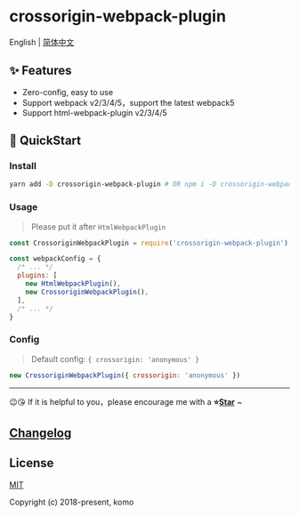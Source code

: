 # crossorigin-webpack-plugin

English | [简体中文](./README.zh-CN.md)

## ✨ Features

- Zero-config, easy to use
- Support webpack v2/3/4/5，support the latest webpack5
- Support html-webpack-plugin v2/3/4/5

## 🚀 QuickStart

### Install

```bash
yarn add -D crossorigin-webpack-plugin # OR npm i -D crossorigin-webpack-plugin
```

### Usage

> Please put it after `HtmlWebpackPlugin`

```js
const CrossoriginWebpackPlugin = require('crossorigin-webpack-plugin')

const webpackConfig = {
  /* ... */
  plugins: [
    new HtmlWebpackPlugin(),
    new CrossoriginWebpackPlugin(),
  ],
  /* ... */
}
```

### Config

> Default config: `{ crossorigin: 'anonymous' }`

```js
new CrossoriginWebpackPlugin({ crossorigin: 'anonymous' })
```

---

😉😘 If it is helpful to you，please encourage me with a <b>⭐️<a href="#">Star</a></b> ~

## [Changelog](./CHANGELOG.md)

## License

[MIT](http://opensource.org/licenses/MIT)

Copyright (c) 2018-present, komo

